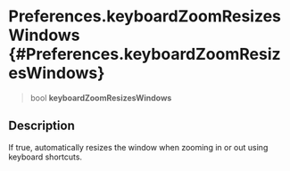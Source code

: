 Preferences.keyboardZoomResizesWindows {#Preferences.keyboardZoomResizesWindows}
======================================

> bool **keyboardZoomResizesWindows**

Description
-----------

If true, automatically resizes the window when zooming in or out using
keyboard shortcuts.
